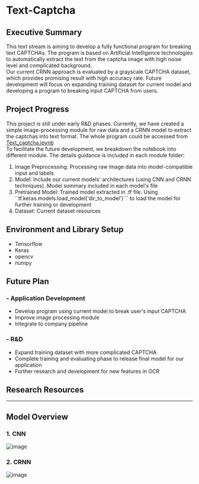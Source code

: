 # Text-Captcha
## Executive Summary   

This text stream is aiming to develop a fully functional program for breaking text CAPTCHAs. The program is based on Artificial Intelligence technologies to automatically extract the text from the captcha image with high noise level and complicated background.   
Our current CRNN approach is evaluated by a grayscale CAPTCHA dataset, which provides promising result with high accuracy rate. Future development will focus on expanding training dataset for current model and developing a program to breaking input CAPTCHA from users.

## Project Progress   

This project is still under early R&D phases. Currently, we have created a simple image-processing module for raw data and a CRNN model to extract the captchas into text format. The whole program could be accessed from [Text_captcha.ipynb](https://github.com/nbonair/Text-Captcha/blob/main/Text_captcha_CNN.ipynb)   
To facilitate the future development, we breakdown the notebook into different module. The details guidance is included in each module folder:
1. Image Preprocessing: Processing raw image data into model-compatible input and labels
2. Model: Include our current models' architectures (using CNN and CRNN techniques). Model summary included in each model's file
3. Pretrained Model: Trained model extracted in .tf file. Using ``tf.keras.models.load_model('dir_to_model')``` to load the model for further training or development
4. Dataset: Current dataset resources 

## Environment and Library Setup 
- Tensorflow
- Keras
- opencv
- numpy
## Future Plan
   
### -  Application Development
- Develop program using current model to break user's input CAPTCHA
- Improve image processing module
- Integrate to company pipeline
### - R&D
- Expand training dataset with more complicated CAPTCHA
- Complete training and evaluating phase to release final model for our application
- Further research and development for new features in OCR
## Research Resources
---
## Model Overview
### 1. CNN
![image](https://user-images.githubusercontent.com/86250240/207933521-28f9877a-4567-4ebf-ae4f-f615e5baed4f.png)

### 2. CRNN
![image](https://user-images.githubusercontent.com/86250240/207933555-e473cde8-6048-4dff-8736-159d8b4c39ee.png)

